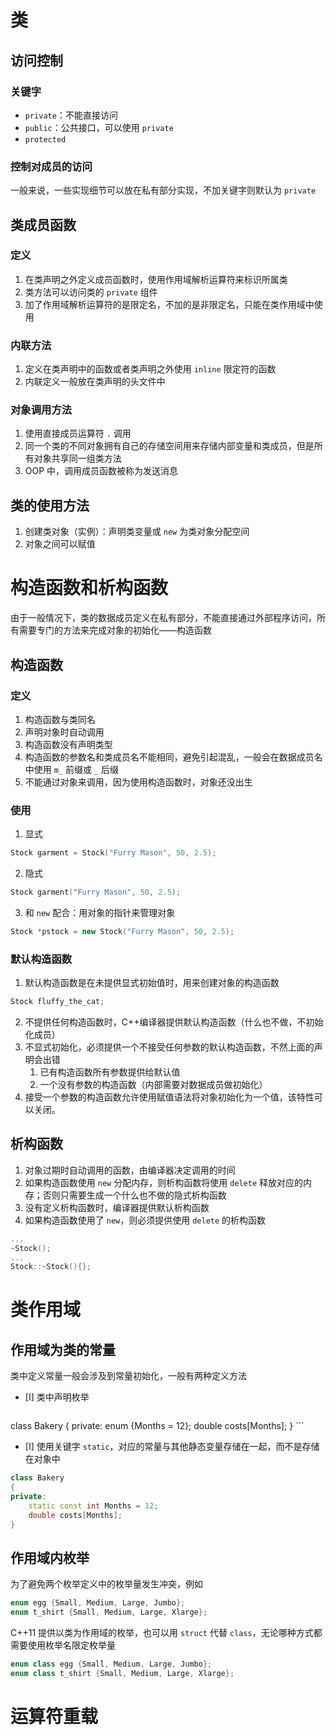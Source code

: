 # 类
## 访问控制
### 关键字
- `private`：不能直接访问
- `public`：公共接口，可以使用 `private`
- `protected`
### 控制对成员的访问
一般来说，一些实现细节可以放在私有部分实现，不加关键字则默认为 `private`
## 类成员函数
### 定义
1. 在类声明之外定义成员函数时，使用作用域解析运算符来标识所属类
2. 类方法可以访问类的 `private` 组件
3. 加了作用域解析运算符的是限定名，不加的是非限定名，只能在类作用域中使用
### 内联方法
1. 定义在类声明中的函数或者类声明之外使用 `inline` 限定符的函数
2. 内联定义一般放在类声明的头文件中
### 对象调用方法
1. 使用直接成员运算符 `.` 调用
2. 同一个类的不同对象拥有自己的存储空间用来存储内部变量和类成员，但是所有对象共享同一组类方法
3. OOP 中，调用成员函数被称为发送消息
## 类的使用方法
1. 创建类对象（实例）：声明类变量或 `new` 为类对象分配空间
2. 对象之间可以赋值
# 构造函数和析构函数
由于一般情况下，类的数据成员定义在私有部分，不能直接通过外部程序访问，所有需要专门的方法来完成对象的初始化——构造函数
## 构造函数
### 定义
1. 构造函数与类同名
2. 声明对象时自动调用
3. 构造函数没有声明类型
4. 构造函数的参数名和类成员名不能相同，避免引起混乱，一般会在数据成员名中使用 `m_` 前缀或 `_` 后缀
5. 不能通过对象来调用，因为使用构造函数时，对象还没出生
### 使用
1. 显式
```cpp
Stock garment = Stock("Furry Mason", 50, 2.5);
```
2. 隐式
```cpp
Stock garment("Furry Mason", 50, 2.5);
```
3. 和 `new` 配合：用对象的指针来管理对象
```cpp
Stock *pstock = new Stock("Furry Mason", 50, 2.5);
```
### 默认构造函数
1. 默认构造函数是在未提供显式初始值时，用来创建对象的构造函数
```cpp
Stock fluffy_the_cat;
```
2. 不提供任何构造函数时，C++编译器提供默认构造函数（什么也不做，不初始化成员）
3. 不显式初始化，必须提供一个不接受任何参数的默认构造函数，不然上面的声明会出错
	1. 已有构造函数所有参数提供给默认值
	2. 一个没有参数的构造函数（内部需要对数据成员做初始化）
4. 接受一个参数的构造函数允许使用赋值语法将对象初始化为一个值，该特性可以关闭。

## 析构函数
1. 对象过期时自动调用的函数，由编译器决定调用的时间
2. 如果构造函数使用 `new` 分配内存，则析构函数将使用 `delete` 释放对应的内存；否则只需要生成一个什么也不做的隐式析构函数
3. 没有定义析构函数时，编译器提供默认析构函数
4. 如果构造函数使用了 `new`，则必须提供使用 `delete` 的析构函数
```cpp
...
~Stock();
...
Stock::~Stock(){};
```
# 类作用域
## 作用域为类的常量 
类中定义常量一般会涉及到常量初始化，一般有两种定义方法
- [I] 类中声明枚举
    ```cpp
class Bakery
{
private:
	enum {Months = 12};
	double costs[Months];
}
    ```
- [I] 使用关键字 `static`，对应的常量与其他静态变量存储在一起，而不是存储在对象中
```cpp
class Bakery
{
private:
	static const int Months = 12;
	double costs[Months];
}
```
## 作用域内枚举
为了避免两个枚举定义中的枚举量发生冲突，例如
```cpp
enum egg {Small, Medium, Large, Jumbo};
enum t_shirt {Small, Medium, Large, Xlarge};
```
C++11 提供以类为作用域的枚举，也可以用 `struct` 代替 `class`，无论哪种方式都需要使用枚举名限定枚举量
```cpp
enum class egg {Small, Medium, Large, Jumbo};
enum class t_shirt {Small, Medium, Large, Xlarge};

```

# 运算符重载
